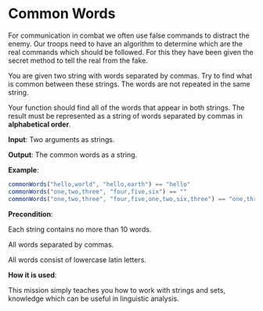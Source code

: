 # Common Words

For communication in combat we often use false commands to distract the enemy. 
Our troops need to have an algorithm to determine which are the real commands which should be followed. 
For this they have been given the secret method to tell the real from the fake.

You are given two string with words separated by commas. Try to find what is common between these strings. 
The words are not repeated in the same string.

Your function should find all of the words that appear in both strings. 
The result must be represented as a string of words separated by commas in **alphabetical order**.

**Input**: Two arguments as strings.

**Output**: The common words as a string.

**Example**:

```javascript
commonWords("hello,world", "hello,earth") == "hello"
commonWords("one,two,three", "four,five,six") == ""
commonWords("one,two,three", "four,five,one,two,six,three") == "one,three,two"
```

**Precondition**:

Each string contains no more than 10 words.

All words separated by commas.

All words consist of lowercase latin letters.

**How it is used**:

This mission simply teaches you how to work with strings and sets, knowledge which can be useful in linguistic analysis.